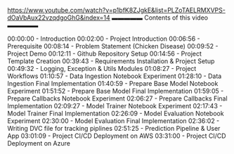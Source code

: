 https://www.youtube.com/watch?v=p1bfK8ZJgkE&list=PLZoTAELRMXVPS-dOaVbAux22vzqdgoGhG&index=14
▬▬▬▬▬ Contents of this video  ▬▬▬▬▬

00:00:00 - Introduction
00:02:00 - Project Introduction
00:06:56 - Prerequisite
00:08:14 - Problem Statement (Chicken Disease)
00:09:52 - Project Demo
00:12:11 - Github Repository Setup
00:14:56 - Project Template Creation
00:39:43 - Requirements Installation & Project Setup
00:49:32 - Logging, Exception & Utils Modules
01:08:27 - Project Workflows
01:10:57 - Data Ingestion Notebook Experiment
01:28:10 - Data Ingestion Final Implementation
01:40:59 - Prepare Base Model Notebook Experiment 
01:51:52 - Prepare Base Model Final Implementation
01:59:05 - Prepare Callbacks Notebook Experiment 
02:06:27 - Prepare Callbacks Final Implementation
02:09:27 - Model Trainer Notebook Experiment 
02:17:43 - Model Trainer Final Implementation
02:26:09 - Model Evaluation Notebook Experiment
02:30:00 - Model Evaluation Final Implementation
02:36:02 - Writing DVC file for tracking piplines
02:51:25 - Prediction Pipeline & User App
03:01:09 - Project CI/CD Deployment on AWS
03:31:00 - Project CI/CD Deployment on Azure